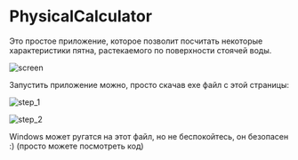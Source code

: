 # PhysicalCalculator

Это простое приложение, которое позволит посчитать некоторые характеристики пятна, растекаемого по поверхности стоячей воды.

![screen](https://github.com/Gray-Advantage/PhysicalCalculator/assets/103335340/f34c3765-27d0-412f-a586-e25506421766)

Запустить приложение можно, просто скачав exe файл с этой страницы:

![step_1](https://github.com/Gray-Advantage/PhysicalCalculator/assets/103335340/b0ae34a9-3315-4655-b798-73c343367548)

![step_2](https://github.com/Gray-Advantage/PhysicalCalculator/assets/103335340/78173099-1bdf-4d29-a38f-7d84f9d78b6a)

Windows может ругатся на этот файл, но не беспокойтесь, он безопасен :) (просто можете посмотреть код)
